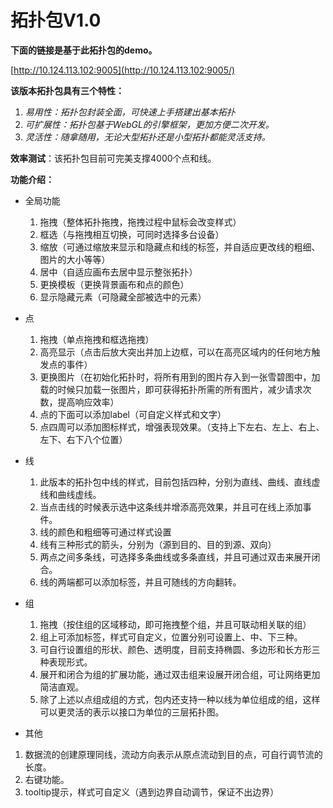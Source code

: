 # 拓扑包V1.0

**下面的链接是基于此拓扑包的demo。**

[http://10.124.113.102:9005](http://10.124.113.102:9005/)

**该版本拓扑包具有三个特性：**

1. *易用性：拓扑包封装全面，可快速上手搭建出基本拓扑*
2. *可扩展性：拓扑包基于WebGL的引擎框架，更加方便二次开发。*
3. *灵活性：随拿随用，无论大型拓扑还是小型拓扑都能灵活支持。*

**效率测试**：该拓扑包目前可完美支撑4000个点和线。

**功能介绍：**

- 全局功能

   1. 拖拽（整体拓扑拖拽，拖拽过程中鼠标会改变样式）
   2. 框选（与拖拽相互切换，可同时选择多台设备）
   3. 缩放（可通过缩放来显示和隐藏点和线的标签，并自适应更改线的粗细、图片的大小等等）
   4. 居中（自适应画布去居中显示整张拓扑）
   5. 更换模板（更换背景画布和点的颜色）
   6. 显示隐藏元素（可隐藏全部被选中的元素）

- 点

   1. 拖拽（单点拖拽和框选拖拽）
   2. 高亮显示（点击后放大突出并加上边框，可以在高亮区域内的任何地方触发点的事件）
   3. 更换图片（在初始化拓扑时，将所有用到的图片存入到一张雪碧图中，加载的时候只加载一张图片，即可获得拓扑所需的所有图片，减少请求次数，提高响应效率）
   4. 点的下面可以添加label（可自定义样式和文字）
   5. 点四周可以添加图标样式，增强表现效果。（支持上下左右、左上、右上、左下、右下八个位置）

- 线

   1. 此版本的拓扑包中线的样式，目前包括四种，分别为直线、曲线、直线虚线和曲线虚线。
   2. 当点击线的时候表示选中这条线并增添高亮效果，并且可在线上添加事件。
   3. 线的颜色和粗细等可通过样式设置
   4. 线有三种形式的箭头，分别为（源到目的、目的到源、双向）
   5. 两点之间多条线，可选择多条曲线或多条直线，并且可通过双击来展开闭合。
   6. 线的两端都可以添加标签，并且可随线的方向翻转。

- 组

   1. 拖拽（按住组的区域移动，即可拖拽整个组，并且可联动相关联的组）
   2. 组上可添加标签，样式可自定义，位置分别可设置上、中、下三种。
   3. 可自行设置组的形状、颜色、透明度，目前支持椭圆、多边形和长方形三种表现形式。
   4. 展开和闭合为组的扩展功能，通过双击组来设展开闭合组，可让网络更加简洁直观。
   5. 除了上述以点组成组的方式，包内还支持一种以线为单位组成的组，这样可以更灵活的表示以接口为单位的三层拓扑图。

- 其他

1. 数据流的创建原理同线，流动方向表示从原点流动到目的点，可自行调节流的长度。
2. 右键功能。
3. tooltip提示，样式可自定义（遇到边界自动调节，保证不出边界）